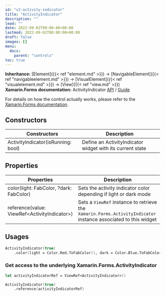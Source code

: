 ```yaml
---
id: "v2-activity-indicator"
title: "ActivityIndicator"
description: ""
lead: ""
date: 2022-09-02T00:00:00+00:00
lastmod: 2022-09-02T00:00:00+00:00
draft: false
images: []
menu:
  docs:
    parent: "controls"
toc: true
---
```


**Inheritance:** [Element]({{< ref "element.md" >}}) -> [NavigableElement]({{< ref "navigableelement.md" >}}) -> [VisualElement]({{< ref "visualelement.md" >}}) -> [View]({{< ref "view.md" >}})  
**Xamarin.Forms documentation:** ActivityIndicator [API](https://docs.microsoft.com/en-us/dotnet/api/xamarin.forms.activityindicator) / [Guide](https://docs.microsoft.com/en-us/xamarin/xamarin-forms/user-interface/activityindicator)

For details on how the control actually works, please refer to the [Xamarin.Forms documentation](https://docs.microsoft.com/en-us/xamarin/xamarin-forms/user-interface/activityindicator).

## Constructors
| Constructors | Description |
|--|--|
| ActivityIndicator(isRunning: bool) | Define an ActivityIndicator widget with its current state |

## Properties

| Properties | Description |
|--|--|
| color(light: FabColor, ?dark: FabColor) | Sets the activity indicator color depending if light or dark mode |
| reference(value: ViewRef&lt;ActivityIndicator&gt;) | Sets a `ViewRef` instance to retrieve the `Xamarin.Forms.ActivityIndicator` instance associated to this widget |

## Usages

```fs
ActivityIndicator(true)
    .color(light = Color.Red.ToFabColor(), dark = Color.Blue.ToFabColor())
```

### Get access to the underlying Xamarin.Forms.ActivityIndicator

```fs
let activityIndicatorRef = ViewRef<ActivityIndicator>()

ActivityIndicator(true)
    .reference(activityIndicatorRef)
```
